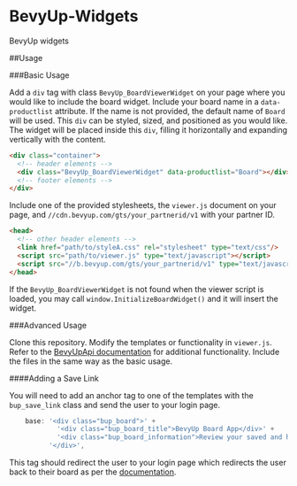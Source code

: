 # BevyUp-Widgets
BevyUp widgets

##Usage

###Basic Usage

Add a `div` tag with class `BevyUp_BoardViewerWidget` on your page where you would like to include the board widget.  Include your board name in a `data-productlist` attribute.  If the name is not provided, the default name of `Board` will be used.  This `div` can be styled, sized, and positioned as you would like.  The widget will be placed inside this `div`, filling it horizontally and expanding vertically with the content.

```html
<div class="container">
  <!-- header elements -->
  <div class="BevyUp_BoardViewerWidget" data-productlist="Board"></div>
  <!-- footer elements -->
</div>
```

Include one of the provided stylesheets, the `viewer.js` document on your page, and `//cdn.bevyup.com/gts/your_partnerid/v1` with your partner ID.

```html
<head>
  <!-- other header elements -->
  <link href="path/to/styleA.css" rel="stylesheet" type="text/css"/>
  <script src="path/to/viewer.js" type="text/javascript"></script>
  <script src="//b.bevyup.com/gts/your_partnerid/v1" type="text/javascript" async></script>
</head>
```

If the `BevyUp_BoardViewerWidget` is not found when the viewer script is loaded, you may call `window.InitializeBoardWidget()` and it will insert the widget.

###Advanced Usage

Clone this repository.  Modify the templates or functionality in `viewer.js`.  Refer to the [BevyUpApi documentation](https://bevyup.atlassian.net/wiki/display/DOC/Javascript+API) for additional functionality.  Include the files in the same way as the basic usage.

####Adding a Save Link

You will need to add an anchor tag to one of the templates with the `bup_save_link` class and send the user to your login page.

```javascript
    base: '<div class="bup_board">' +
            '<div class="bup_board_title">BevyUp Board App</div>' +
            '<div class="bup_board_information">Review your saved and hidden products. <a class="bup_save_link" href="/login.php">Login to Save</a></div>' +
          '</div>',
```

This tag should redirect the user to your login page which redirects the user back to their board as per the [documentation](https://bevyup.atlassian.net/wiki/display/DOC/Linking+Your+Company%27s+Users+with+their+BevyUp+Sessions).
